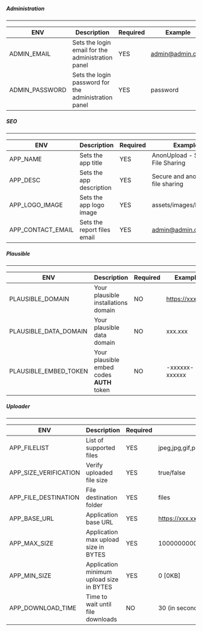 ##### Administration
---
| ENV | Description | Required | Example |
| ------ | ------ | ------ | ------ |
| ADMIN_EMAIL | Sets the login email for the administration panel | YES  | admin@admin.com
| ADMIN_PASSWORD | Sets the login password for the administration panel | YES  | password

##### SEO
---
| ENV | Description | Required | Example |
| ------ | ------ | ------| ------ |
| APP_NAME | Sets the app title | YES  | AnonUpload - Secure File Sharing
| APP_DESC | Sets the app description  | YES | Secure and anonymous file sharing
| APP_LOGO_IMAGE | Sets the app logo image | YES | assets/images/logo.png
| APP_CONTACT_EMAIL | Sets the report files email | YES | admin@admin.com

##### Plausible
---
| ENV | Description | Required | Example |
| ------ | ------ | ------ | ------ |
| PLAUSIBLE_DOMAIN | Your plausible installations domain | NO | https://xxx.xxx
| PLAUSIBLE_DATA_DOMAIN | Your plausible data domain | NO | xxx.xxx
| PLAUSIBLE_EMBED_TOKEN | Your plausible embed codes **AUTH** token | NO | -xxxxxx-xxxxxx

##### Uploader
---
| ENV | Description | Required | Example
| ------ | ------ | ------ | ------ |
| APP_FILELIST | List of supported files | YES | jpeg,jpg,gif,png,zip,xls,doc,mp3,mp4,mpeg,wav,avi,rar,7z,txt
| APP_SIZE_VERIFICATION | Verify uploaded file size | YES | true/false
| APP_FILE_DESTINATION | File destination folder | YES | files
| APP_BASE_URL | Application base URL | YES | https://xxx.xxx/
| APP_MAX_SIZE | Application max upload size in BYTES | YES | 10000000000 [10GB]
| APP_MIN_SIZE | Application minimum upload size in BYTES | YES | 0 [0KB]
| APP_DOWNLOAD_TIME | Time to wait until file downloads | NO | 30 (in seconds)
